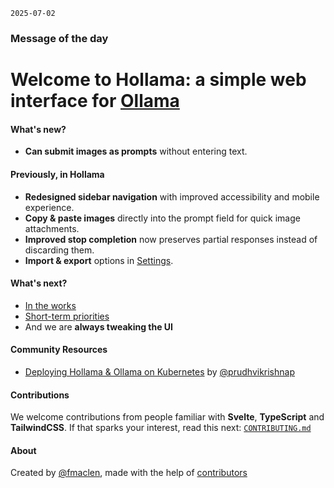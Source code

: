 `2025-07-02`

### Message of the day

# Welcome to Hollama: a simple web interface for [Ollama](https://ollama.ai)

#### What's new?

- **Can submit images as prompts** without entering text.

#### Previously, in Hollama

- **Redesigned sidebar navigation** with improved accessibility and mobile experience.
- **Copy & paste images** directly into the prompt field for quick image attachments.
- **Improved stop completion** now preserves partial responses instead of discarding them.
- **Import & export** options in [Settings](/settings).

#### What's next?

- [In the works](https://github.com/fmaclen/hollama/pulls)
- [Short-term priorities](https://github.com/fmaclen/hollama/issues?q=is%3Aissue+is%3Aopen+label%3Apriority)
- And we are **always tweaking the UI**

#### Community Resources

- [Deploying Hollama & Ollama on Kubernetes](https://github.com/prudhvikrishnap/h-ollama-on-k8s/blob/main/guide.md) by [@prudhvikrishnap](https://github.com/prudhvikrishnap/h-ollama-on-k8s/commits?author=prudhvikrishnap)

#### Contributions

We welcome contributions from people familiar with **Svelte**, **TypeScript** and **TailwindCSS**.
If that sparks your interest, read this next: [`CONTRIBUTING.md`](https://github.com/fmaclen/hollama/blob/main/CONTRIBUTING.md)

#### About

Created by [@fmaclen](https://fernando.is), made with the help of [contributors](https://github.com/fmaclen/hollama/graphs/contributors)
